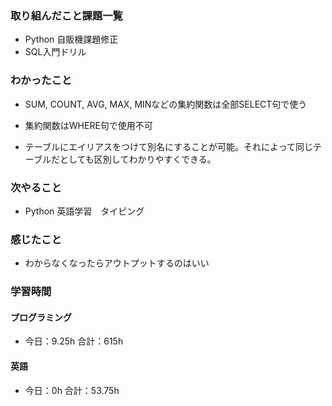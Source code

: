 ### 取り組んだこと課題一覧
- Python 自販機課題修正
- SQL入門ドリル
### わかったこと
- SUM, COUNT, AVG, MAX, MINなどの集約関数は全部SELECT句で使う

- 集約関数はWHERE句で使用不可

- テーブルにエイリアスをつけて別名にすることが可能。それによって同じテーブルだとしても区別してわかりやすくできる。

### 次やること
- Python  英語学習　タイピング
### 感じたこと
- わからなくなったらアウトプットするのはいい
### 学習時間
#### プログラミング
- 今日：9.25h 合計：615h
#### 英語
- 今日：0h 合計：53.75h